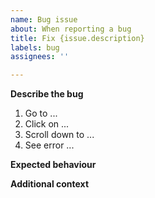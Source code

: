 ```yaml
---
name: Bug issue
about: When reporting a bug
title: Fix {issue.description}
labels: bug
assignees: ''

---
```


<!--
Things to check before when creating an issue:
* Did you add a proper title?
  * Start with a verb e.g. _Fix_ or _Update_ (imperative mood)
  * Only a capital at the start of the title (except for brand names e.g. _GitHub_)
  * No punctuation
* Did you add it in the right project ([Development](https://github.com/orgs/Impactustoday/projects/3/views/1))?
* Did you add the correct labels?
  * The correct type of issue?
  * The correct component label to indicate which part(s) of the platform the issue relates to?
-->

**Describe the bug**

<!-- steps to reproduce the behavior -->

1. Go to ...
2. Click on ...
3. Scroll down to ...
4. See error ...

**Expected behaviour**

<!-- a clear and concise description of what you expected to happen -->

**Additional context**

<!-- steps to reproduce, screenshots, videos, OS, browser -->
